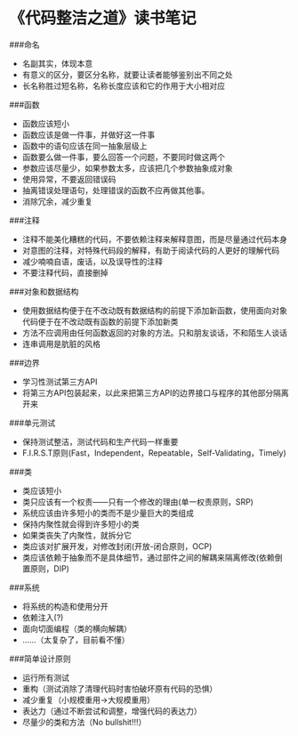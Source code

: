 《代码整洁之道》读书笔记
========================

###命名

* 名副其实，体现本意
* 有意义的区分，要区分名称，就要让读者能够鉴别出不同之处
* 长名称胜过短名称，名称长度应该和它的作用于大小相对应

###函数

* 函数应该短小
* 函数应该是做一件事，并做好这一件事
* 函数中的语句应该在同一抽象层级上
* 函数要么做一件事，要么回答一个问题，不要同时做这两个
* 参数应该尽量少，如果参数太多，应该把几个参数抽象成对象
* 使用异常，不要返回错误码
* 抽离错误处理语句，处理错误的函数不应再做其他事。
* 消除冗余，减少重复

###注释

* 注释不能美化糟糕的代码，不要依赖注释来解释意图，而是尽量通过代码本身
* 对意图的注释，对特殊代码段的解释，有助于阅读代码的人更好的理解代码
* 减少喃喃自语，废话，以及误导性的注释
* 不要注释代码，直接删掉

###对象和数据结构

* 使用数据结构便于在不改动既有数据结构的前提下添加新函数，使用面向对象代码便于在不改动既有函数的前提下添加新类
* 方法不应调用由任何函数返回的对象的方法。只和朋友谈话，不和陌生人谈话
* 连串调用是肮脏的风格

###边界

* 学习性测试第三方API
* 将第三方API包装起来，以此来把第三方API的边界接口与程序的其他部分隔离开来

###单元测试

* 保持测试整洁，测试代码和生产代码一样重要
* F.I.R.S.T原则(Fast，Independent，Repeatable，Self-Validating，Timely)

###类

* 类应该短小
* 类只应该有一个权责——只有一个修改的理由(单一权责原则，SRP)
* 系统应该由许多短小的类而不是少量巨大的类组成
* 保持内聚性就会得到许多短小的类
* 如果类丧失了内聚性，就拆分它
* 类应该对扩展开发，对修改封闭(开放-闭合原则，OCP)
* 类应该依赖于抽象而不是具体细节，通过部件之间的解耦来隔离修改(依赖倒置原则，DIP)

###系统

* 将系统的构造和使用分开
* 依赖注入(?)
* 面向切面编程（类的横向解耦）
* ......（太复杂了，目前看不懂）

###简单设计原则

* 运行所有测试
* 重构（测试消除了清理代码时害怕破坏原有代码的恐惧）
* 减少重复（小规模重用->大规模重用）
* 表达力（通过不断尝试和调整，增强代码的表达力）
* 尽量少的类和方法（No bullshit!!!）


